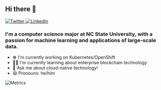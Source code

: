 ## Hi there 👋

<div align="left">
  <a href="https://twitter.com/cedricclyburn">
    <img
      src="https://img.shields.io/badge/-@cedricclyburn-1ca0f1?style=flat-square&labelColor=1ca0f1&logo=twitter&logoColor=white&link=https://twitter.com/cedricclyburn"
      alt="Twitter"
    />
  </a>
  <a href="https://www.linkedin.com/in/cedricclyburn/">
    <img
      src="https://img.shields.io/badge/-cedricclyburn-blue?style=flat-square&logo=Linkedin&logoColor=white&link=https://www.linkedin.com/in/cedricclyburn/"
      alt="LinkedIn"
    />
  </a>

### I'm a computer science major at NC State University, with a passion for machine learning and applications of large-scale data.

- ☸ I'm currently working on Kubernetes/OpenShift
- 👨‍💻 I'm currently learning about enterprise blockchain technology
- 💬 Ask me about cloud-native technology!
- 😄 Pronouns: he/him

![Metrics](https://metrics.lecoq.io/cedricclyburn?template=classic&base.community=0&base.repositories=0&base.metadata=0&tweets=1&posts=1&base.indepth=false&base.hireable=false&tweets.user=cedricclyburn&tweets.attachments=false&tweets.limit=3&posts.source=dev.to&posts.user=cedricclyburn&posts.descriptions=false&posts.covers=false&posts.limit=1&config.timezone=America%2FNew_York)
